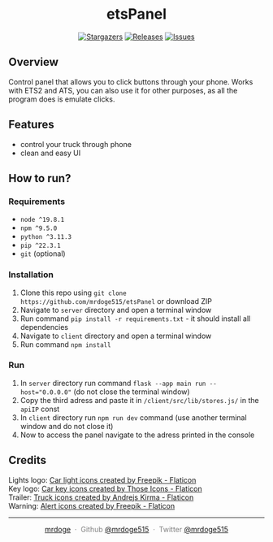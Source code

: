 <h1 align="center">
etsPanel
</h1>

<p align="center">
	<a href="https://github.com/mrdoge515/etsPanel/stargazers">
		<img alt="Stargazers" src="https://img.shields.io/github/stars/mrdoge515/etsPanel?style=for-the-badge&logo=starship&color=C9CBFF&logoColor=D9E0EE&labelColor=302D41"></a>
	<a href="https://github.com/mrdoge515/etsPanel/releases/latest">
		<img alt="Releases" src="https://img.shields.io/github/release/mrdoge515/etsPanel.svg?style=for-the-badge&logo=github&color=F2CDCD&logoColor=D9E0EE&labelColor=302D41"/></a>
	<a href="https://github.com/mrdoge515/etsPanel/issues">
		<img alt="Issues" src="https://img.shields.io/github/issues/mrdoge515/etsPanel?style=for-the-badge&logo=gitbook&color=B5E8E0&logoColor=D9E0EE&labelColor=302D41"></a>
</p>

## Overview

Control panel that allows you to click buttons through your phone. Works with ETS2 and ATS, you can also use it for other purposes, as all the program does is emulate clicks.

## Features

- control your truck through phone
- clean and easy UI

## How to run?

### Requirements

- `node ^19.8.1`
- `npm ^9.5.0`
- `python ^3.11.3`
- `pip ^22.3.1`
- `git` (optional)

### Installation

1. Clone this repo using `git clone https://github.com/mrdoge515/etsPanel` or download ZIP
2. Navigate to `server` directory and open a terminal window
3. Run command `pip install -r requirements.txt` - it should install all dependencies
4. Navigate to `client` directory and open a terminal window
5. Run command `npm install`

### Run

1. In `server` directory run command `flask --app main run --host="0.0.0.0"` (do not close the terminal window)
2. Copy the third adress and paste it in `/client/src/lib/stores.js/` in the `apiIP` const
3. In `client` directory run `npm run dev` command (use another terminal window and do not close it)
4. Now to access the panel navigate to the adress printed in the console

## Credits

Lights logo: <a href="https://www.flaticon.com/free-icons/car-light" title="car light icons">Car light icons created by Freepik - Flaticon</a> <br />
Key logo: <a href="https://www.flaticon.com/free-icons/car-key" title="car key icons">Car key icons created by Those Icons - Flaticon</a> <br />
Trailer: <a href="https://www.flaticon.com/free-icons/truck" title="truck icons">Truck icons created by Andrejs Kirma - Flaticon</a> <br />
Warning: <a href="https://www.flaticon.com/free-icons/alert" title="alert icons">Alert icons created by Freepik - Flaticon</a>

---

<p style="color: gray" align="center">
<a href="https://www.mrdoge.xyz">mrdoge</a> &nbsp;&middot;&nbsp;
Github <a href="https://github.com/mrdoge515">@mrdoge515</a> &nbsp;&middot;&nbsp;
Twitter <a href="https://twitter.com/mrdoge515">@mrdoge515</a>
</p>

